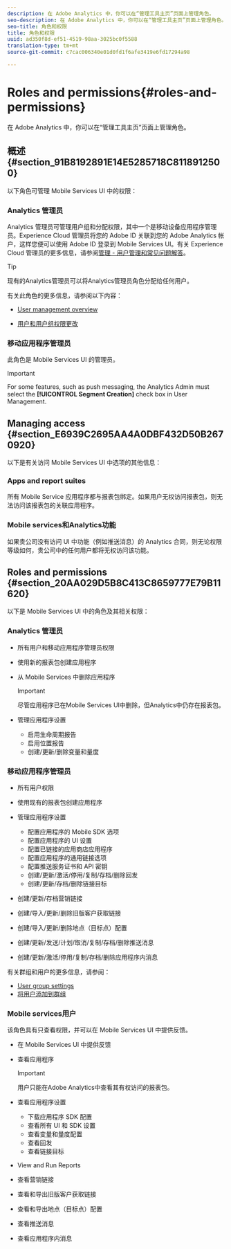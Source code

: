 ```yaml
---
description: 在 Adobe Analytics 中，你可以在“管理工具主页”页面上管理角色。
seo-description: 在 Adobe Analytics 中，你可以在“管理工具主页”页面上管理角色。
seo-title: 角色和权限
title: 角色和权限
uuid: ad350f8d-ef51-4519-98aa-3025bc0f5588
translation-type: tm+mt
source-git-commit: c7cac006340e01d0fd1f6afe3419e6fd17294a98

---
```



# Roles and permissions{#roles-and-permissions}

在 Adobe Analytics 中，你可以在“管理工具主页”页面上管理角色。

## 概述 {#section_91B8192891E14E5285718C8118912500}

以下角色可管理 Mobile Services UI 中的权限：

### Analytics 管理员

Analytics 管理员可管理用户组和分配权限，其中一个是移动设备应用程序管理员。Experience Cloud 管理员将您的 Adobe ID 关联到您的 Adobe Analytics 帐户，这样您便可以使用 Adobe ID 登录到 Mobile Services UI。有关 Experience Cloud 管理员的更多信息，请参阅[管理 - 用户管理和常见问题解答](https://docs.adobe.com/content/help/en/core-services/interface/manage-users-and-products/admin-getting-started.html)。

>[!TIP]
>
>现有的Analytics管理员可以将Analytics管理员角色分配给任何用户。

有关此角色的更多信息，请参阅以下内容：

* [User management overview](https://docs.adobe.com/content/help/en/analytics/admin/user-product-management/user-management/users.html)

* [用户和用户组权限更改](https://docs.adobe.com/content/help/en/analytics/admin/user-product-management/user-management/permissions-changes.html)

### 移动应用程序管理员

此角色是 Mobile Services UI 的管理员。

>[!IMPORTANT]
>
>For some features, such as push messaging, the Analytics Admin must select the **[!UICONTROL Segment Creation]** check box in User Management.

## Managing access {#section_E6939C2695AA4A0DBF432D50B2670920}

以下是有关访问 Mobile Services UI 中选项的其他信息：

### Apps and report suites

所有 Mobile Service 应用程序都与报表包绑定。如果用户无权访问报表包，则无法访问该报表包的关联应用程序。

### Mobile services和Analytics功能

如果贵公司没有访问 UI 中功能（例如推送消息）的 Analytics 合同，则无论权限等级如何，贵公司中的任何用户都将无权访问该功能。

## Roles and permissions {#section_20AA029D5B8C413C8659777E79B11620}

以下是 Mobile Services UI 中的角色及其相关权限：

### Analytics 管理员

* 所有用户和移动应用程序管理员权限
* 使用新的报表包创建应用程序
* 从 Mobile Services 中删除应用程序

   >[!IMPORTANT]
   >
   >尽管应用程序已在Mobile Services UI中删除，但Analytics中仍存在报表包。

* 管理应用程序设置

   * 启用生命周期报告
   * 启用位置报告
   * 创建/更新/删除变量和量度

### 移动应用程序管理员

* 所有用户权限
* 使用现有的报表包创建应用程序
* 管理应用程序设置

   * 配置应用程序的 Mobile SDK 选项
   * 配置应用程序的 UI 设置
   * 配置已链接的应用商店应用程序
   * 配置应用程序的通用链接选项
   * 配置推送服务证书和 API 密钥
   * 创建/更新/激活/停用/复制/存档/删除回发
   * 创建/更新/存档/删除链接目标

* 创建/更新/存档营销链接
* 创建/导入/更新/删除旧版客户获取链接
* 创建/导入/更新/删除地点（目标点）配置
* 创建/更新/发送/计划/取消/复制/存档/删除推送消息
* 创建/更新/激活/停用/复制/存档/删除应用程序内消息

有关群组和用户的更多信息，请参阅：

* [User group settings](https://docs.adobe.com/content/help/en/analytics/admin/user-product-management/user-groups/groups.html)
* [将用户添加到群组](https://docs.adobe.com/content/help/en/analytics/admin/user-product-management/user-management/t-add-user-to-group.html)

### Mobile services用户

该角色具有只查看权限，并可以在 Mobile Services UI 中提供反馈。

* 在 Mobile Services UI 中提供反馈
* 查看应用程序

   >[!IMPORTANT]
   >
   >用户只能在Adobe Analytics中查看其有权访问的报表包。

* 查看应用程序设置

   * 下载应用程序 SDK 配置
   * 查看所有 UI 和 SDK 设置
   * 查看变量和量度配置
   * 查看回发
   * 查看链接目标

* View and Run Reports
* 查看营销链接
* 查看和导出旧版客户获取链接
* 查看和导出地点（目标点）配置
* 查看推送消息
* 查看应用程序内消息
